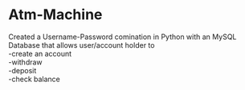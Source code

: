 # Atm-Machine
Created a Username-Password comination in Python with an MySQL Database that allows user/account holder to 
<br>
-create an account
<br>
-withdraw
<br>
-deposit
<br>
-check balance 
<br>
